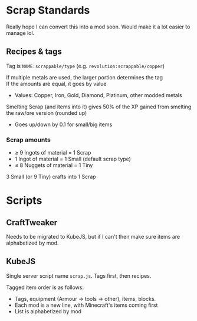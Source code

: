 # Scrap Standards

Really hope I can convert this into a mod soon. Would make it a lot easier to manage lol.


## Recipes & tags

Tag is `NAME:scrappable/type` (e.g. `revolution:scrappable/copper`)

If multiple metals are used, the larger portion determines the tag<br />
If the amounts are equal, it goes by value
- Values: Copper, Iron, Gold, Diamond, Platinum, other modded metals

Smelting Scrap (and items into it) gives 50% of the XP gained from smelting the raw/ore version (rounded up)
- Goes up/down by 0.1 for small/big items



### Scrap amounts

- ≥ 9 Ingots of material = 1 Scrap
- 1 Ingot of material = 1 Small (default scrap type)
- ≤ 8 Nuggets of material = 1 Tiny

3 Small (or 9 Tiny) crafts into 1 Scrap



# Scripts

## CraftTweaker

Needs to be migrated to KubeJS, but if I can't then make sure items are alphabetized by mod.



## KubeJS

Single server script name `scrap.js`. Tags first, then recipes.

Tagged item order is as follows:

- Tags, equipment (Armour -> tools -> other), items, blocks.
- Each mod is a new line, with Minecraft's items coming first
- List is alphabetized by mod